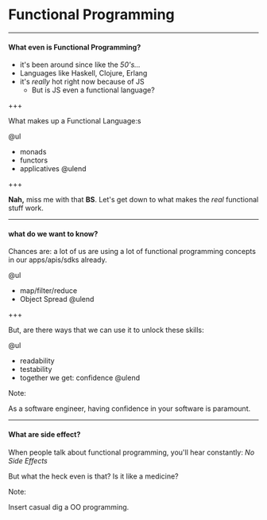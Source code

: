 <!-- https://gitpitch.com/jesse-cameron/presentations/functional-programming?p=brownbags/functional_programming#/ -->

# Functional Programming

---

#### What even is Functional Programming?

- it's been around since like the _50's..._
- Languages like Haskell, Clojure, Erlang
- it's _really_ hot right now because of JS
    - But is JS even a functional language?

+++

What makes up a Functional Language:s

@ul
- monads
- functors
- applicatives
@ulend

+++

**Nah,** miss me with that **BS**.
Let's get down to what makes the _real_ functional stuff work.

---

#### what do we want to know?

Chances are: a lot of us are using a lot of functional programming concepts in our apps/apis/sdks already.

@ul
- map/filter/reduce
- Object Spread
@ulend

+++

But, are there ways that we can use it to unlock these skills:

@ul
- readability
- testability
- together we get: confidence
@ulend

Note:

As a software engineer, having confidence in your software is paramount.

---

#### What are side effect?

When people talk about functional programming, you'll hear constantly:
_No Side Effects_

But what the heck even is that? 
Is it like a medicine?

Note:

Insert casual dig a OO programming.


